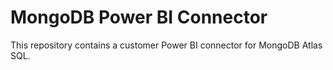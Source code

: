 # MongoDB Power BI Connector

This repository contains a customer Power BI connector for MongoDB Atlas SQL.
